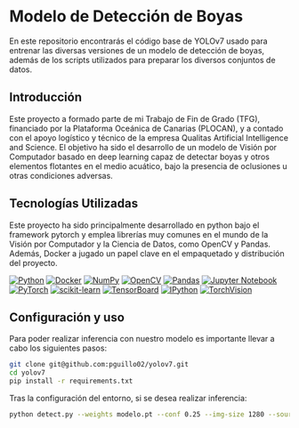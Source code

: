 # Modelo de Detección de Boyas

En este repositorio encontrarás el código base de YOLOv7 usado para entrenar las diversas versiones de un modelo de detección de boyas, además de los scripts utilizados para preparar los diversos conjuntos de datos. 

## Introducción

Este proyecto a formado parte de mi Trabajo de Fin de Grado (TFG), financiado por la Plataforma Oceánica de Canarias (PLOCAN), y a contado con el apoyo logístico y técnico de la empresa Qualitas Artificial Intelligence and Science. El objetivo ha sido el desarrollo de un modelo de Visión por Computador basado en deep learning capaz de detectar boyas y otros elementos flotantes en el medio acuático, bajo la presencia de oclusiones u otras condiciones adversas. 

## Tecnologías Utilizadas

Este proyecto ha sido principalmente desarrollado en python bajo el framework pytorch y emplea librerías muy comunes en el mundo de la Visión por Computador y la Ciencia de Datos, como OpenCV y Pandas. Además, Docker a jugado un papel clave en el empaquetado y distribución del proyecto. 

 [![Python][Python.com]][Python-url] [![Docker][Docker.com]][Docker-url] [![NumPy][NumPy.com]][NumPy-url]  [![OpenCV][OpenCV.com]][OpenCV-url] [![Pandas][Pandas.com]][Pandas-url] [![Jupyter Notebook][JupyterNotebook.com]][JupyterNotebook-url][![PyTorch][PyTorch.com]][PyTorch-url] [![scikit-learn][scikit-learn.com]][scikit-learn-url] [![TensorBoard][TensorBoard.com]][TensorBoard-url] [![IPython][IPython.com]][IPython-url] [![TorchVision][TorchVision.com]][TorchVision-url]

## Configuración y uso

Para poder realizar inferencia con nuestro modelo es importante llevar a cabo los siguientes pasos:

```sh
git clone git@github.com:pguillo02/yolov7.git
cd yolov7
pip install -r requirements.txt
```

Tras la configuración del entorno, si se desea realizar inferencia:

```sh
python detect.py --weights modelo.pt --conf 0.25 --img-size 1280 --source inference/boya1.jpg
```















 



[Python.com]: https://img.shields.io/badge/Python-3776AB?style=for-the-badge&logo=python&logoColor=white
[Python-url]: https://www.python.org/

[Docker.com]: https://img.shields.io/badge/Docker-2496ED?style=for-the-badge&logo=docker&logoColor=white
[Docker-url]: https://www.docker.com/

[NumPy.com]: https://img.shields.io/badge/NumPy-013243?style=for-the-badge&logo=numpy&logoColor=white
[NumPy-url]: https://numpy.org/

[OpenCV.com]: https://img.shields.io/badge/OpenCV-5C3EE8?style=for-the-badge&logo=opencv&logoColor=white
[OpenCV-url]: https://opencv.org/

[Pandas.com]: https://img.shields.io/badge/Pandas-150458?style=for-the-badge&logo=pandas&logoColor=white
[Pandas-url]: https://pandas.pydata.org/

[JupyterNotebook.com]: https://img.shields.io/badge/Jupyter-FFFFFF?style=for-the-badge&logo=jupyter&logoColor=orange
[JupyterNotebook-url]: https://jupyter.org/

[PyTorch.com]: https://img.shields.io/badge/PyTorch-EE4C2C?style=for-the-badge&logo=pytorch&logoColor=white
[PyTorch-url]: https://pytorch.org/

[scikit-learn.com]: https://img.shields.io/badge/scikit--learn-F7931E?style=for-the-badge&logo=scikit-learn&logoColor=white
[scikit-learn-url]: https://scikit-learn.org/

[TensorBoard.com]: https://img.shields.io/badge/TensorBoard-FF6F00?style=for-the-badge&logo=tensorflow&logoColor=white
[TensorBoard-url]: https://www.tensorflow.org/tensorboard

[IPython.com]: https://img.shields.io/badge/IPython-FFA500?style=for-the-badge&logo=ipython&logoColor=white
[IPython-url]: https://ipython.org/

[TorchVision.com]: https://img.shields.io/badge/TorchVision-EE4C2C?style=for-the-badge&logo=python&logoColor=white
[TorchVision-url]: https://pytorch.org/vision/stable/
